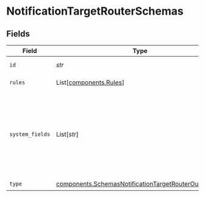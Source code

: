 # NotificationTargetRouterSchemas


## Fields

| Field                                                                                                                        | Type                                                                                                                         | Required                                                                                                                     | Description                                                                                                                  |
| ---------------------------------------------------------------------------------------------------------------------------- | ---------------------------------------------------------------------------------------------------------------------------- | ---------------------------------------------------------------------------------------------------------------------------- | ---------------------------------------------------------------------------------------------------------------------------- |
| `id`                                                                                                                         | *str*                                                                                                                        | :heavy_check_mark:                                                                                                           | Unique ID for this output                                                                                                    |
| `rules`                                                                                                                      | List[[components.Rules](../../models/components/rules.md)]                                                                   | :heavy_check_mark:                                                                                                           | Event routing rules                                                                                                          |
| `system_fields`                                                                                                              | List[*str*]                                                                                                                  | :heavy_minus_sign:                                                                                                           | Set of fields to automatically add to events using this output. E.g.: cribl_pipe, c*. Wildcards supported.                   |
| `type`                                                                                                                       | [components.SchemasNotificationTargetRouterOutputType](../../models/components/schemasnotificationtargetrouteroutputtype.md) | :heavy_check_mark:                                                                                                           | N/A                                                                                                                          |